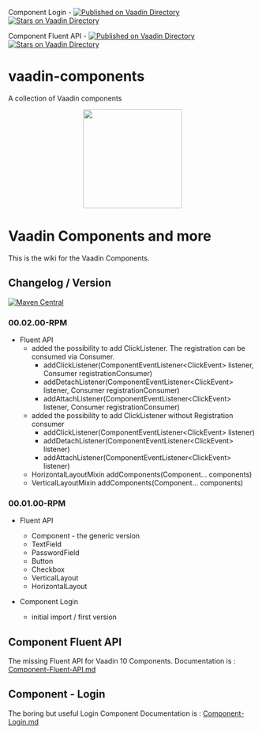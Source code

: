 Component Login - [![Published on Vaadin  Directory](https://img.shields.io/badge/Vaadin%20Directory-published-00b4f0.svg)](https://vaadin.com/directory/component/rapidpm-vaadin-component---login)
[![Stars on Vaadin Directory](https://img.shields.io/vaadin-directory/star/rapidpm-vaadin-component---login.svg)](https://vaadin.com/directory/component/rapidpm-vaadin-component---login)
  
Component Fluent API - [![Published on Vaadin  Directory](https://img.shields.io/badge/Vaadin%20Directory-published-00b4f0.svg)](https://vaadin.com/directory/component/rapidpm-vaadin-fluent-component-api)
[![Stars on Vaadin Directory](https://img.shields.io/vaadin-directory/star/rapidpm-vaadin-fluent-component-api.svg)](https://vaadin.com/directory/component/rapidpm-vaadin-fluent-component-api) 


# vaadin-components
A collection of Vaadin components

<center>
<a href="https://vaadin.com">
 <img src="https://vaadin.com/images/hero-reindeer.svg" width="200" height="200" /></a>
</center>

# Vaadin Components and more
This is the wiki for the Vaadin Components.

## Changelog / Version
[![Maven Central](https://maven-badges.herokuapp.com/maven-central/org.rapidpm.vaadin/vaadin-components/badge.svg)](https://maven-badges.herokuapp.com/maven-central/org.rapidpm.vaadin/vaadin-components)


### 00.02.00-RPM
* Fluent API
    * added the possibility to add ClickListener. The registration can be consumed via Consumer.
        * addClickListener(ComponentEventListener<ClickEvent<T>> listener, Consumer<Registration> registrationConsumer)
        * addDetachListener(ComponentEventListener<ClickEvent<T>> listener, Consumer<Registration> registrationConsumer)
        * addAttachListener(ComponentEventListener<ClickEvent<T>> listener, Consumer<Registration> registrationConsumer)
    * added the possibility to add ClickListener without Registration consumer
        * addClickListener(ComponentEventListener<ClickEvent<T>> listener)
        * addDetachListener(ComponentEventListener<ClickEvent<T>> listener)
        * addAttachListener(ComponentEventListener<ClickEvent<T>> listener)
    * HorizontalLayoutMixin addComponents(Component... components)
    * VerticalLayoutMixin addComponents(Component... components)


### 00.01.00-RPM
* Fluent API
    * Component - the generic version
    * TextField
    * PasswordField
    * Button
    * Checkbox
    * VerticalLayout
    * HorizontalLayout

* Component Login
    * initial import / first version


## Component Fluent API
The missing Fluent API for Vaadin 10 Components.
Documentation is : [Component-Fluent-API.md](Component-Fluent-API.md)

## Component - Login
The boring but useful Login Component
Documentation is : [Component-Login.md](Component-Login.md)
